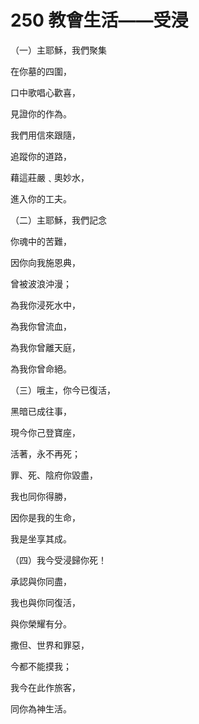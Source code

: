 # 250 教會生活——受浸

（一）主耶穌，我們聚集

在你墓的四圍，

口中歌唱心歡喜，

見證你的作為。

我們用信來跟隨，

追蹤你的道路，

藉這莊嚴﹑奧妙水，

進入你的工夫。

（二）主耶穌，我們記念

你魂中的苦難，

因你向我施恩典，

曾被波浪沖漫；

為我你浸死水中，

為我你曾流血，

為我你曾離天庭，

為我你曾命絕。

（三）哦主，你今已復活，

黑暗已成往事，

現今你己登寶座，

活著，永不再死；

罪、死、陰府你毀盡，

我也同你得勝，

因你是我的生命，

我是坐享其成。

（四）我今受浸歸你死！

承認與你同盡，

我也與你同復活，

與你榮耀有分。

撒但、世界和罪惡，

今都不能摸我；

我今在此作旅客，

同你為神生活。

